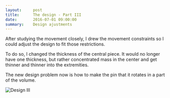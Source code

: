```yaml
---
layout:     post
title:      The design - Part III
date:       2016-07-01 09:00:00
summary:    Design ajustments
---
```


After studying the movement closely, I drew the movement constraints so I could adjust the design to fit those restrictions.

To do so, I changed the thickness of the central piece. It would no longer have one thickness, but rather concentrated mass in the center
and get thinner and thinner into the extremities.

The new design problem now is how to make the pin that it rotates in a part of the volume.

![Design III](https://github.com/raeldominiquini/raeldominiquini.github.io/blob/master/images/22_2.png?raw=true)
